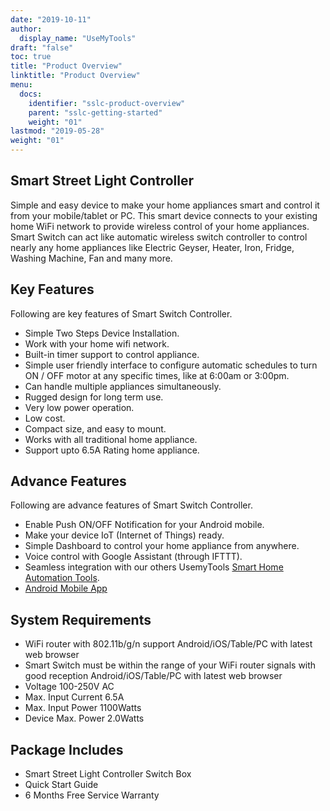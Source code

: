 ```yaml
---
date: "2019-10-11"
author:
  display_name: "UseMyTools"
draft: "false"
toc: true
title: "Product Overview"
linktitle: "Product Overview"
menu:
  docs:
    identifier: "sslc-product-overview"
    parent: "sslc-getting-started"
    weight: "01"
lastmod: "2019-05-28"
weight: "01"
---
```


## Smart Street Light Controller ##

Simple and easy device to make your home appliances smart and control it from your mobile/tablet or PC. This smart device connects to your existing home WiFi network to provide wireless control of your home appliances. Smart Switch can act like automatic wireless switch controller to control nearly any home appliances like Electric Geyser, Heater, Iron, Fridge, Washing Machine, Fan and many more.

## Key Features ##

Following are key features of Smart Switch Controller.

* Simple Two Steps Device Installation.
* Work with your home wifi network.
* Built-in timer support to control appliance.
* Simple user friendly interface to configure automatic schedules to turn ON / OFF motor at any specific times, like at 6:00am or 3:00pm.
* Can handle multiple appliances simultaneously.
* Rugged design for long term use.
* Very low power operation.
* Low cost.
* Compact size, and easy to mount.
* Works with all traditional home appliance.
* Support upto 6.5A Rating home appliance.


## Advance Features ##

Following are advance features of Smart Switch Controller.

* Enable Push ON/OFF Notification for your Android mobile.
* Make your device IoT (Internet of Things) ready.
* Simple Dashboard to control your home appliance from anywhere.
* Voice control with Google Assistant (through IFTTT).
* Seamless integration with our others UsemyTools [Smart Home Automation Tools](https://usemytools.net/).
* [Android Mobile App](https://play.google.com/store/apps/details?id=net.usemytools.usemytoolsautomation)

## System Requirements ##

* WiFi router with 802.11b/g/n support
Android/iOS/Table/PC with latest web browser
* Smart Switch must be within the range of your WiFi router signals with good reception
Android/iOS/Table/PC with latest web browser
* Voltage 100-250V AC
* Max. Input Current 6.5A
* Max. Input Power 1100Watts
* Device Max. Power 2.0Watts


## Package Includes ##

* Smart Street Light Controller Switch Box
* Quick Start Guide
* 6 Months Free Service Warranty
